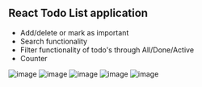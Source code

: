 ## React Todo List application
- Add/delete or mark as important
- Search functionality
- Filter functionality of todo's through All/Done/Active
- Counter 

![image](https://user-images.githubusercontent.com/58284313/150218351-bff10138-8171-4411-b681-788e2d80ddf1.png)
![image](https://user-images.githubusercontent.com/58284313/150219002-a4d0ae06-46f0-466e-ada3-bc23eae5bd16.png)
![image](https://user-images.githubusercontent.com/58284313/150219011-1e9c94c6-3b91-4281-8fa6-471c8736c64a.png)
![image](https://user-images.githubusercontent.com/58284313/150219050-98359be7-81da-4920-b9f2-e7ef8c9f5147.png)
![image](https://user-images.githubusercontent.com/58284313/150219237-7337fb69-d3ac-4185-be16-3840b68f6f0b.png)

